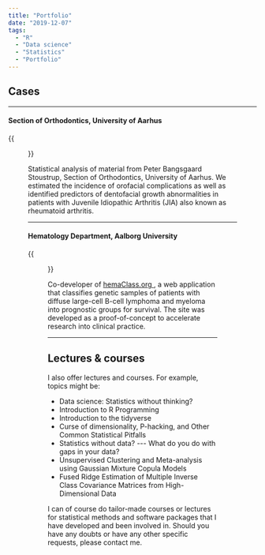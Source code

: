 ```yaml
---
title: "Portfolio"
date: "2019-12-07"
tags:
  - "R"
  - "Data science"
  - "Statistics"
  - "Portfolio"
---
```


## Cases

---

#### Section of Orthodontics, University of Aarhus

{{<figure src = "/aulogo_uk_var2_white.png" alt = "image" caption = "" class = "">}}

Statistical analysis of material from Peter Bangsgaard Stoustrup, Section of Orthodontics, University of Aarhus. We estimated the incidence of orofacial complications as well as identified predictors of dentofacial growth abnormalities in patients with Juvenile Idiopathic Arthritis (JIA) also known as rheumatoid arthritis.

---

#### Hematology Department, Aalborg University

{{<figure src = "https://upload.wikimedia.org/wikipedia/en/b/b9/AAU_logo_2012.png" alt = "image" caption = "" class = "">}}

Co-developer of <a href="http://hemaClass.org"> hemaClass.org </a>, a web application that classifies genetic samples of patients with diffuse large-cell B-cell lymphoma and myeloma into prognostic groups for survival. The site was developed as a proof-of-concept to accelerate research into clinical practice.

---

## Lectures & courses

I also offer lectures and courses. For example, topics might be:

* Data science: Statistics without thinking?
* Introduction to R Programming
* Introduction to the tidyverse
* Curse of dimensionality, P-hacking, and Other Common Statistical Pitfalls
* Statistics without data? --- What do you do with gaps in your data?
* Unsupervised Clustering and Meta-analysis using Gaussian Mixture Copula Models
* Fused Ridge Estimation of Multiple Inverse Class Covariance Matrices from High-Dimensional Data

I can of course do tailor-made courses or lectures for statistical methods and software packages that I have developed and been involved in. Should you have any doubts or have any other specific requests, please contact me.
